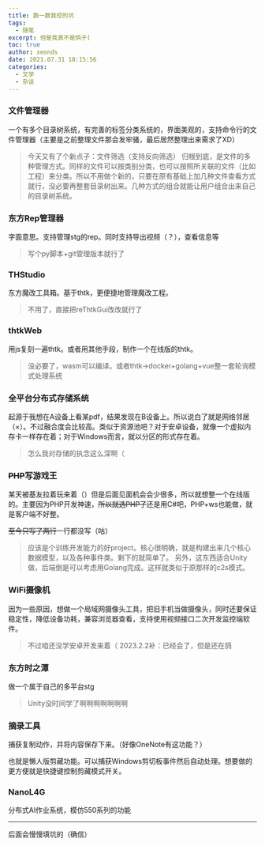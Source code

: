 ```yaml
---
title: 数一数我挖的坑
tags:
  - 随笔
excerpt: 但是我真不是鸽子(
toc: true
author: xeonds
date: 2021.07.31 18:15:56
categories:
  - 文学
  - 杂谈
---
```


### 文件管理器

一个有多个目录树系统，有完善的标签分类系统的，界面美观的，支持命令行的文件管理器（主要是之前整理文件那会发牢骚，最后居然整理出来需求了XD）

>今天又有了个新点子：文件筛选（支持反向筛选）
>归根到底，是文件的多种管理方式。同样的文件可以按类别分类，也可以按照所关联的文件（比如工程）来分类。所以不用做个新的，只要在原有基础上加几种文件查看方式就行，没必要再整套目录树出来。几种方式的组合就能让用户组合出来自己的目录树系统。

### 东方Rep管理器

字面意思。支持管理stg的rep。同时支持导出视频（？），查看信息等

>写个py脚本+git管理版本就行了

### THStudio

东方魔改工具箱。基于thtk，更便捷地管理魔改工程。

>不用了，直接把reThtkGui改改就行了

### thtkWeb

用js复刻一遍thtk。或者用其他手段，制作一个在线版的thtk。

>没必要了，wasm可以编译。或者thtk->docker+golang+vue整一套轮询模式处理系统

### 全平台分布式存储系统

起源于我想在A设备上看某pdf，结果发现在B设备上。所以说白了就是网络邻居（×）。不过融合度会比较高。类似于资源池吧？对于安卓设备，就像一个虚拟内存卡一样存在着；对于Windows而言，就以分区的形式存在着。

>怎么我对存储的执念这么深啊（

### ~~PHP~~写游戏王

某天被基友拉着玩来着（）但是后面见面机会会少很多，所以就想整一个在线版的。主要因为PHP开发神速，~~所以就选PHP了~~还是用C#吧，PHP+ws也能做，就是客户端不好整。

~~至今只写了两行~~一行都没写（咕）

>应该是个训练开发能力的好project。核心很明确，就是构建出来几个核心数据模型，以及各种事件类。剩下的就简单了。
>另外，这东西适合Unity做，后端倒是可以考虑用Golang完成。这样就类似于原那样的c2s模式。

### WiFi摄像机

因为一些原因，想做一个局域网摄像头工具，把旧手机当做摄像头，同时还要保证稳定性，降低设备功耗，兼容浏览器查看，支持使用视频接口二次开发监控端软件。

>不过咱还没学安卓开发来着（
>2023.2.2补：已经会了，但是还在鸽

### 东方时之潭

做一个属于自己的多平台stg

>Unity没时间学了啊啊啊啊啊啊啊

### 摘录工具

捕获复制动作，并将内容保存下来。（好像OneNote有这功能？）

也就是懒人版剪藏功能。可以捕获Windows剪切板事件然后自动处理。想要做的更方便就是快捷键控制剪藏模式开关。

### NanoL4G

分布式AI作业系统，模仿550系列的功能

---

后面会慢慢填坑的（确信）

